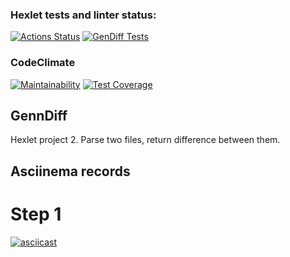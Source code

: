 ### Hexlet tests and linter status:
[![Actions Status](https://github.com/EvilLogitech/python-project-50/workflows/hexlet-check/badge.svg)](https://github.com/EvilLogitech/python-project-50/actions)
[![GenDiff Tests](https://github.com/EvilLogitech/python-project-50/actions/workflows/gendiff-tests.yml/badge.svg)](https://github.com/EvilLogitech/python-project-50/actions/workflows/gendiff-tests.yml)
### CodeClimate
[![Maintainability](https://api.codeclimate.com/v1/badges/9bbb261b89758793e83b/maintainability)](https://codeclimate.com/github/EvilLogitech/python-project-50/maintainability)
[![Test Coverage](https://api.codeclimate.com/v1/badges/9bbb261b89758793e83b/test_coverage)](https://codeclimate.com/github/EvilLogitech/python-project-50/test_coverage)
## GennDiff
Hexlet project 2.
Parse two files, return difference between them.
## Asciinema records
# Step 1
[![asciicast](https://asciinema.org/a/TCKF2xJkeViLsqba18vNSzqQX.svg)](https://asciinema.org/a/TCKF2xJkeViLsqba18vNSzqQX)